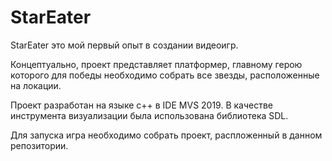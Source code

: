 # StarEater
<p> StarEater это мой первый опыт в создании видеоигр.</p>
<p> Концептуально, проект представляет  платформер, главному герою которого для победы необходимо собрать все звезды, расположенные на локации.</p>
<p> Проект разработан на языке с++  в IDE MVS 2019. В качестве инструмента визуализации была использована библиотека SDL.</p>
<p> Для запуска игра необходимо собрать проект, распложенный в данном репозитории.</p>
